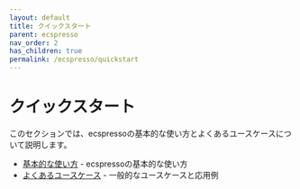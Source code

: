 ```yaml
---
layout: default
title: クイックスタート
parent: ecspresso
nav_order: 2
has_children: true
permalink: /ecspresso/quickstart
---
```


# クイックスタート

このセクションでは、ecspressoの基本的な使い方とよくあるユースケースについて説明します。

- [基本的な使い方](basic-usage.html) - ecspressoの基本的な使い方
- [よくあるユースケース](use-cases.html) - 一般的なユースケースと応用例
